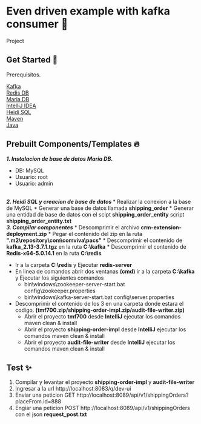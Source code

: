 
  # Even driven example with kafka consumer  📝  
  Project 
  
  ## Get Started 🚀  
  Prerequisitos.
   
  [Kafka](https://downloads.apache.org/kafka/3.7.1/kafka_2.13-3.7.1.tgz) <br>
  [Redis DB](https://github.com/tporadowski/redis/releases)<br>
  [Maria DB](https://mariadb.org/download/?t=mariadb&p=mariadb&r=11.4.2&os=windows&cpu=x86_64&pkg=msi&mirror=bharat)<br>
  [IntelliJ IDEA](https://www.jetbrains.com/es-es/idea/)<br>
  [Heidi SQL](https://www.heidisql.com/?place=lnklblWebpage)<br>
  [Maven](https://maven.apache.org/download.cgi)<br>
  [Java](https://www.oracle.com/mx/java/technologies/downloads/)<br>


  ## Prebuilt Components/Templates 🔥  
  <b><i>1. Instalacion de base de datos Maria DB.</i></b>
  * DB: MySQL
  * Usuario: root
  * Usuario: admin
  <br/>
  <b><i>2. Heidi SQL y creacion de base de datos </i></b>
  * Realizar la conexion a la base de MySQL
  * Generar una base de datos llamada <b>shipping_order</b>
  * Generar una entidad de base de datos con el scipt <b>shipping_order_entity</b> script <b>shipping_order_entity.txt</b>
  <br/>
  <b><i>3. Compilar componentes</i></b>
  * Descomprimir el archivo <b>crm-extension-deployment.zip</b>
  * Pegar el contenido del zip en la ruta <b>".m2\repository\com\comviva\pacs"</b>
  * Descomprimir el contenido de <b>kafka_2.13-3.7.1.tgz</b> en la ruta <b>C:\kafka</b>
  * Descomprimir el contenido de <b>Redis-x64-5.0.14.1</b> en la ruta <b>C:\redis</b>
  
  * Ir a la carpeta <b>C:\redis</b> y Ejecutar <b>redis-server</b>
  * En linea de comandos abrir dos ventanas <b>(cmd)</b> ir a la carpeta  <b>C:\kafka</b> y Ejecutar los siguientes comandos 
    * bin\windows\zookeeper-server-start.bat config\zookeeper.properties
    * bin\windows\kafka-server-start.bat config\server.properties
  * Descomprimir el contenido de los 3 en una carpeta donde estara el codigo. <b>(tmf700.zip/shipping-order-impl.zip/audit-file-writer.zip)</b>
    * Abrir el proyecto <b>tmf700</b> desde <b>IntelliJ</b> ejecutar los comandos maven clean & install
    * Abrir el proyecto <b>shipping-order-impl</b> desde <b>IntelliJ</b> ejecutar los comandos maven clean & install
    * Abrir el proyecto <b>audit-file-writer</b> desde <b>IntelliJ</b> ejecutar los comandos maven clean & install
     
  ## Test  ✨  
  1. Compilar y levantar el proyecto <b>shipping-order-impl</b> y <b>audit-file-writer</b>
  2. Ingresar a la url http://localhost:8083/q/dev-ui
  3. Enviar una peticion GET  http://localhost:8089/api/v1/shippingOrders?placeFrom.id=888
  4. Engiar una peticion POST http://localhost:8089/api/v1/shippingOrders con el json <b>request_post.txt</b> 
  
